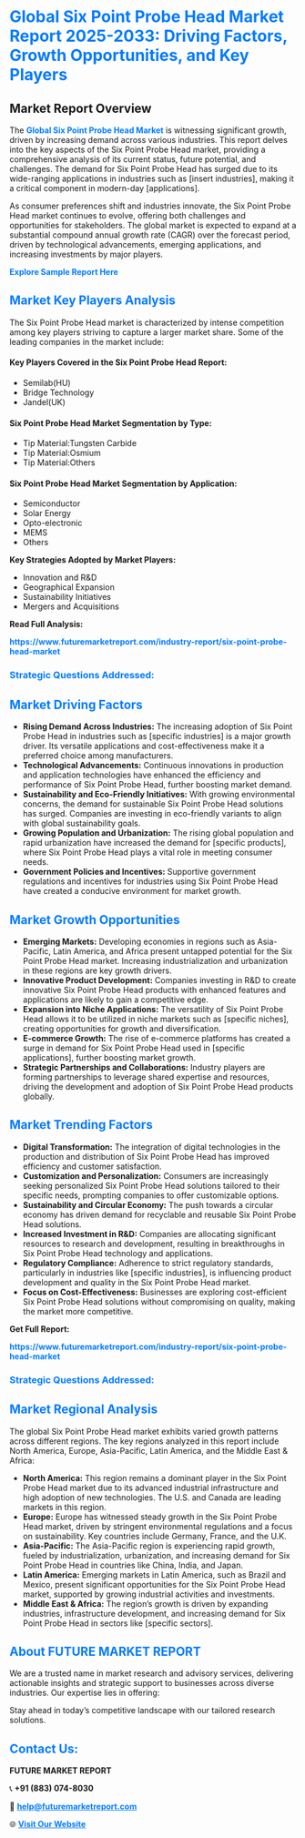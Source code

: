 <h1 style="color: #007BFF;">Global Six Point Probe Head Market Report 2025-2033: Driving Factors, Growth Opportunities, and Key Players</h1>

<section id="overview">
<h2>Market Report Overview</h2>
<p>The <a href="https://www.futuremarketreport.com/industry-report/six-point-probe-head-market" style="color: #007BFF; text-decoration: none;"><strong>Global Six Point Probe Head Market</strong></a> is witnessing significant growth, driven by increasing demand across various industries. This report delves into the key aspects of the Six Point Probe Head market, providing a comprehensive analysis of its current status, future potential, and challenges. The demand for Six Point Probe Head has surged due to its wide-ranging applications in industries such as [insert industries], making it a critical component in modern-day [applications].</p>
<p>As consumer preferences shift and industries innovate, the Six Point Probe Head market continues to evolve, offering both challenges and opportunities for stakeholders. The global market is expected to expand at a substantial compound annual growth rate (CAGR) over the forecast period, driven by technological advancements, emerging applications, and increasing investments by major players.</p>
</section>

<section id="overview">
<p><a href="https://www.futuremarketreport.com/request-sample/reportId=56118" style="color: #007BFF; text-decoration: none;"><strong>Explore Sample Report Here</strong></a></p>
</section>

<section id="key-players">
<h2 style="color: #007BFF;">Market Key Players Analysis</h2>
<p>The Six Point Probe Head market is characterized by intense competition among key players striving to capture a larger market share. Some of the leading companies in the market include:</p>
<h4>Key Players Covered in the Six Point Probe Head Report:</h4>
<ul><li>Semilab(HU)</li><li>Bridge Technology</li><li>Jandel(UK)</li></ul>
<h4>Six Point Probe Head Market Segmentation by Type:</h4>
<ul><li>Tip Material:Tungsten Carbide</li><li>Tip Material:Osmium</li><li>Tip Material:Others</li></ul>

<h4>Six Point Probe Head Market Segmentation by Application:</h4>
<ul><li>Semiconductor</li><li>Solar Energy</li><li>Opto-electronic</li><li>MEMS</li><li>Others</li></ul>
<p><strong>Key Strategies Adopted by Market Players:</strong></p>
<ul>
<li>Innovation and R&D</li>
<li>Geographical Expansion</li>
<li>Sustainability Initiatives</li>
<li>Mergers and Acquisitions</li>
</ul>
</section>

<section>
<p><strong>Read Full Analysis: </strong></p><a href="https://www.futuremarketreport.com/industry-report/six-point-probe-head-market" style="color: #007BFF; text-decoration: none;"><strong>https://www.futuremarketreport.com/industry-report/six-point-probe-head-market</strong></a>
<h3 style="color: #007BFF;">Strategic Questions Addressed:</h3>
</section>

<section id="driving-factors">
<h2 style="color: #007BFF;">Market Driving Factors</h2>
<ul>
<li><strong>Rising Demand Across Industries:</strong> The increasing adoption of Six Point Probe Head in industries such as [specific industries] is a major growth driver. Its versatile applications and cost-effectiveness make it a preferred choice among manufacturers.</li>
<li><strong>Technological Advancements:</strong> Continuous innovations in production and application technologies have enhanced the efficiency and performance of Six Point Probe Head, further boosting market demand.</li>
<li><strong>Sustainability and Eco-Friendly Initiatives:</strong> With growing environmental concerns, the demand for sustainable Six Point Probe Head solutions has surged. Companies are investing in eco-friendly variants to align with global sustainability goals.</li>
<li><strong>Growing Population and Urbanization:</strong> The rising global population and rapid urbanization have increased the demand for [specific products], where Six Point Probe Head plays a vital role in meeting consumer needs.</li>
<li><strong>Government Policies and Incentives:</strong> Supportive government regulations and incentives for industries using Six Point Probe Head have created a conducive environment for market growth.</li>
</ul>
</section>

<section id="growth-opportunities">
<h2 style="color: #007BFF;">Market Growth Opportunities</h2>
<ul>
<li><strong>Emerging Markets:</strong> Developing economies in regions such as Asia-Pacific, Latin America, and Africa present untapped potential for the Six Point Probe Head market. Increasing industrialization and urbanization in these regions are key growth drivers.</li>
<li><strong>Innovative Product Development:</strong> Companies investing in R&D to create innovative Six Point Probe Head products with enhanced features and applications are likely to gain a competitive edge.</li>
<li><strong>Expansion into Niche Applications:</strong> The versatility of Six Point Probe Head allows it to be utilized in niche markets such as [specific niches], creating opportunities for growth and diversification.</li>
<li><strong>E-commerce Growth:</strong> The rise of e-commerce platforms has created a surge in demand for Six Point Probe Head used in [specific applications], further boosting market growth.</li>
<li><strong>Strategic Partnerships and Collaborations:</strong> Industry players are forming partnerships to leverage shared expertise and resources, driving the development and adoption of Six Point Probe Head products globally.</li>
</ul>
</section>

<section id="trending-factors">
<h2 style="color: #007BFF;">Market Trending Factors</h2>
<ul>
<li><strong>Digital Transformation:</strong> The integration of digital technologies in the production and distribution of Six Point Probe Head has improved efficiency and customer satisfaction.</li>
<li><strong>Customization and Personalization:</strong> Consumers are increasingly seeking personalized Six Point Probe Head solutions tailored to their specific needs, prompting companies to offer customizable options.</li>
<li><strong>Sustainability and Circular Economy:</strong> The push towards a circular economy has driven demand for recyclable and reusable Six Point Probe Head solutions.</li>
<li><strong>Increased Investment in R&D:</strong> Companies are allocating significant resources to research and development, resulting in breakthroughs in Six Point Probe Head technology and applications.</li>
<li><strong>Regulatory Compliance:</strong> Adherence to strict regulatory standards, particularly in industries like [specific industries], is influencing product development and quality in the Six Point Probe Head market.</li>
<li><strong>Focus on Cost-Effectiveness:</strong> Businesses are exploring cost-efficient Six Point Probe Head solutions without compromising on quality, making the market more competitive.</li>
</ul>
</section>

<section>
<p><strong>Get Full Report: </strong></p><a href="https://www.futuremarketreport.com/industry-report/six-point-probe-head-market" style="color: #007BFF; text-decoration: none;"><strong>https://www.futuremarketreport.com/industry-report/six-point-probe-head-market</strong></a>
<h3 style="color: #007BFF;">Strategic Questions Addressed:</h3>
</section>


<section id="regional-analysis">
<h2 style="color: #007BFF;">Market Regional Analysis</h2>
<p>The global Six Point Probe Head market exhibits varied growth patterns across different regions. The key regions analyzed in this report include North America, Europe, Asia-Pacific, Latin America, and the Middle East & Africa:</p>
<ul>
<li><strong>North America:</strong> This region remains a dominant player in the Six Point Probe Head market due to its advanced industrial infrastructure and high adoption of new technologies. The U.S. and Canada are leading markets in this region.</li>
<li><strong>Europe:</strong> Europe has witnessed steady growth in the Six Point Probe Head market, driven by stringent environmental regulations and a focus on sustainability. Key countries include Germany, France, and the U.K.</li>
<li><strong>Asia-Pacific:</strong> The Asia-Pacific region is experiencing rapid growth, fueled by industrialization, urbanization, and increasing demand for Six Point Probe Head in countries like China, India, and Japan.</li>
<li><strong>Latin America:</strong> Emerging markets in Latin America, such as Brazil and Mexico, present significant opportunities for the Six Point Probe Head market, supported by growing industrial activities and investments.</li>
<li><strong>Middle East & Africa:</strong> The region’s growth is driven by expanding industries, infrastructure development, and increasing demand for Six Point Probe Head in sectors like [specific sectors].</li>
</ul>
</section>

<footer>
<h2 style="color: #007BFF;">About FUTURE MARKET REPORT</h2>
<p>We are a trusted name in market research and advisory services, delivering actionable insights and strategic support to businesses across diverse industries. Our expertise lies in offering:</p>

<p>Stay ahead in today’s competitive landscape with our tailored research solutions.</p>

<h2 style="color: #007BFF;">Contact Us:</h2>
<p><strong>FUTURE MARKET REPORT</strong></p>
<p>📞 <strong>+91 (883) 074-8030</strong></p>
<p>📧 <strong><a href="mailto:help@futuremarketreport.com" style="color: #007BFF;">help@futuremarketreport.com</a></strong></p>
<p>🌐 <strong><a href="https://www.futuremarketreport.com/" style="color: #007BFF;">Visit Our Website</a></strong></p>
</footer>